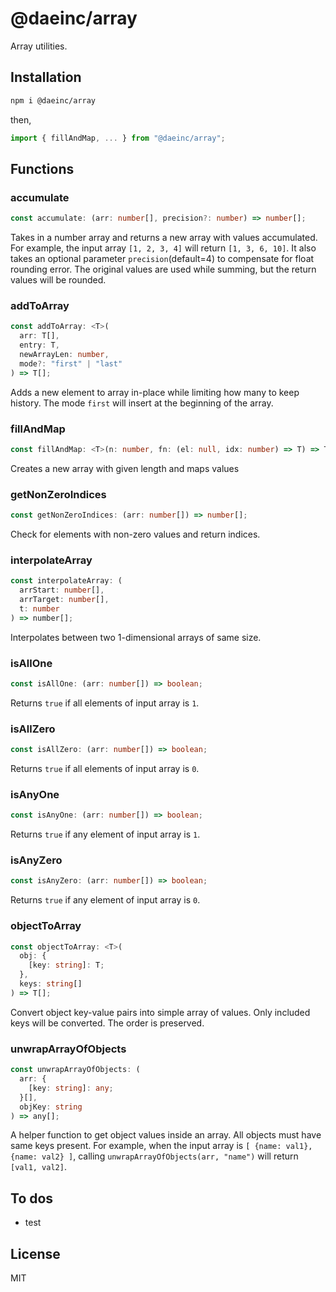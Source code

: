 # @daeinc/array

Array utilities.

## Installation

```sh
npm i @daeinc/array
```

then,

```js
import { fillAndMap, ... } from "@daeinc/array";
```

## Functions

### accumulate

```ts
const accumulate: (arr: number[], precision?: number) => number[];
```

Takes in a number array and returns a new array with values accumulated. For example, the input array `[1, 2, 3, 4]` will return `[1, 3, 6, 10]`. It also takes an optional parameter `precision`(default=4) to compensate for float rounding error. The original values are used while summing, but the return values will be rounded.

### addToArray

```ts
const addToArray: <T>(
  arr: T[],
  entry: T,
  newArrayLen: number,
  mode?: "first" | "last"
) => T[];
```

Adds a new element to array in-place while limiting how many to keep history. The mode `first` will insert at the beginning of the array.

### fillAndMap

```ts
const fillAndMap: <T>(n: number, fn: (el: null, idx: number) => T) => T[];
```

Creates a new array with given length and maps values

### getNonZeroIndices

```ts
const getNonZeroIndices: (arr: number[]) => number[];
```

Check for elements with non-zero values and return indices.

### interpolateArray

```ts
const interpolateArray: (
  arrStart: number[],
  arrTarget: number[],
  t: number
) => number[];
```

Interpolates between two 1-dimensional arrays of same size.

### isAllOne

```ts
const isAllOne: (arr: number[]) => boolean;
```

Returns `true` if all elements of input array is `1`.

### isAllZero

```ts
const isAllZero: (arr: number[]) => boolean;
```

Returns `true` if all elements of input array is `0`.

### isAnyOne

```ts
const isAnyOne: (arr: number[]) => boolean;
```

Returns `true` if any element of input array is `1`.

### isAnyZero

```ts
const isAnyZero: (arr: number[]) => boolean;
```

Returns `true` if any element of input array is `0`.

### objectToArray

```ts
const objectToArray: <T>(
  obj: {
    [key: string]: T;
  },
  keys: string[]
) => T[];
```

Convert object key-value pairs into simple array of values. Only included keys will be converted. The order is preserved.

### unwrapArrayOfObjects

```ts
const unwrapArrayOfObjects: (
  arr: {
    [key: string]: any;
  }[],
  objKey: string
) => any[];
```

A helper function to get object values inside an array. All objects must have same keys present. For example, when the input array is `[ {name: val1}, {name: val2} ]`, calling `unwrapArrayOfObjects(arr, "name")` will return `[val1, val2]`.

## To dos

- test

## License

MIT
